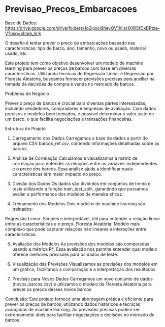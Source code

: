 # Previsao_Precos_Embarcacoes
Base de Dados: https://drive.google.com/drive/folders/1o2lpxoi9heyQV1hIlsHXWSfDkBPtze-V?usp=share_link

O desafio é tentar prever o preço de embarcações baseado nas características: tipo de barco, ano, tamanho, novo ou usado, material usado, etc.

Este projeto tem como objetivo desenvolver um modelo de machine learning para prever os preços de barcos com base em diversas características. Utilizando técnicas de Regressão Linear e Regressão por Floresta Aleatória, buscamos fornecer previsões precisas para auxiliar na tomada de decisões de compra e venda no mercado de barcos.

Problema de Negócio

Prever o preço de barcos é crucial para diversas partes interessadas, incluindo vendedores, compradores e empresas de avaliação. Com dados precisos e modelos bem treinados, é possível determinar o valor justo de um barco, o que facilita negociações e transações financeiras.

Estrutura do Projeto

1. Carregamento dos Dados
Carregamos a base de dados a partir do arquivo CSV barcos_ref.csv, contendo informações detalhadas sobre os barcos.

2. Análise de Correlação
Calculamos e visualizamos a matriz de correlação para entender as relações entre as variáveis independentes e o preço dos barcos. Essa análise ajuda a identificar quais características têm maior impacto no preço.

3. Divisão dos Dados
Os dados são divididos em conjuntos de treino e teste utilizando a função train_test_split, garantindo que possamos avaliar a performance dos modelos de maneira eficaz.

4. Treinamento dos Modelos
Dois modelos de machine learning são treinados:

Regressão Linear: Simples e interpretável, útil para entender a relação linear entre as características e o preço.
Floresta Aleatória: Modelo mais complexo que pode capturar relações não lineares e interações entre características.

5. Avaliação dos Modelos
As previsões dos modelos são comparadas usando a métrica R². Essa avaliação nos permite entender qual modelo oferece melhores previsões para os dados de teste.

6. Visualização das Previsões
Visualizamos as previsões dos modelos em um gráfico, facilitando a comparação e a interpretação dos resultados.

7. Previsão para Novos Dados
Carregamos um novo conjunto de dados (novos_barcos.csv) e utilizamos o modelo de Floresta Aleatória para prever os preços desses novos barcos.

Conclusão:
Este projeto fornece uma abordagem prática e eficiente para prever os preços de barcos, utilizando dados históricos e técnicas avançadas de machine learning. As previsões precisas podem ser extremamente úteis para facilitar negociações e decisões no mercado de barcos.

